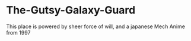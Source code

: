 # The-Gutsy-Galaxy-Guard
This place is powered by sheer force of will, and a japanese Mech Anime from 1997
